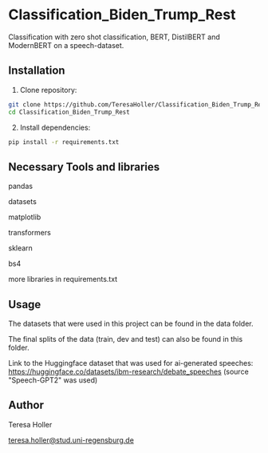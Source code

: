 # Classification_Biden_Trump_Rest
Classification with zero shot classification, BERT, DistilBERT and ModernBERT on a speech-dataset.

## Installation

1. Clone repository:
```bash
git clone https://github.com/TeresaHoller/Classification_Biden_Trump_Rest.git
cd Classification_Biden_Trump_Rest
```

2. Install dependencies:

```bash
pip install -r requirements.txt
```
## Necessary Tools and libraries

pandas

datasets

matplotlib

transformers

sklearn

bs4

more libraries in requirements.txt

## Usage

The datasets that were used in this project can be found in the data folder.

The final splits of the data (train, dev and test) can also be found in this folder.

Link to the Huggingface dataset that was used for ai-generated speeches: https://huggingface.co/datasets/ibm-research/debate_speeches (source "Speech-GPT2" was used)

## Author

Teresa Holler

teresa.holler@stud.uni-regensburg.de
